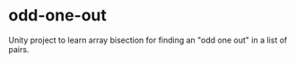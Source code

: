 # odd-one-out
Unity project to learn array bisection for finding an "odd one out" in a list of pairs.
